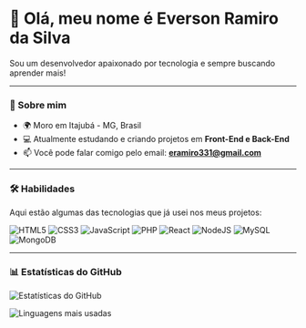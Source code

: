# 👋 Olá, meu nome é Everson Ramiro da Silva

Sou um desenvolvedor apaixonado por tecnologia e sempre buscando aprender mais!

---

### 🚀 Sobre mim
- 🌍 Moro em Itajubá - MG, Brasil  
- 💻 Atualmente estudando e criando projetos em **Front-End e Back-End**  
- 📫 Você pode falar comigo pelo email: **eramiro331@gmail.com**

---

### 🛠️ Habilidades
Aqui estão algumas das tecnologias que já usei nos meus projetos:

![HTML5](https://img.shields.io/badge/HTML5-E34F26?style=for-the-badge&logo=html5&logoColor=white)
![CSS3](https://img.shields.io/badge/CSS3-1572B6?style=for-the-badge&logo=css3&logoColor=white)
![JavaScript](https://img.shields.io/badge/JavaScript-F7DF1E?style=for-the-badge&logo=javascript&logoColor=black)
![PHP](https://img.shields.io/badge/PHP-777BB4?style=for-the-badge&logo=php&logoColor=white)
![React](https://img.shields.io/badge/React-20232A?style=for-the-badge&logo=react&logoColor=61DAFB)
![NodeJS](https://img.shields.io/badge/Node.js-339933?style=for-the-badge&logo=nodedotjs&logoColor=white)
![MySQL](https://img.shields.io/badge/MySQL-005C84?style=for-the-badge&logo=mysql&logoColor=white)
![MongoDB](https://img.shields.io/badge/MongoDB-4EA94B?style=for-the-badge&logo=mongodb&logoColor=white)

---

### 📊 Estatísticas do GitHub
![Estatísticas do GitHub](https://github-readme-stats.vercel.app/api?username=ers331&show_icons=true&theme=tokyonight)

![Linguagens mais usadas](https://github-readme-stats.vercel.app/api/top-langs/?username=ers331&layout=compact&theme=tokyonight)
